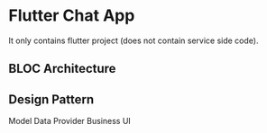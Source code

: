 # Flutter Chat App

It only contains flutter project (does not contain service side code). 

## BLOC Architecture

## Design Pattern
Model
Data Provider
Business
UI
